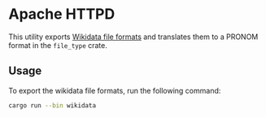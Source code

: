 # Apache HTTPD 

This utility exports [Wikidata file formats](https://www.wikidata.org/wiki/Wikidata:WikiProject_Informatics/Structures/File_formats/List)
and translates them to a PRONOM format in the `file_type` crate.

## Usage

To export the wikidata file formats, run the following command:

```sh
cargo run --bin wikidata
```
